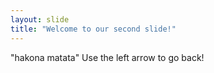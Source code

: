 ```yaml
---
layout: slide
title: "Welcome to our second slide!"
---
```

"hakona matata"
Use the left arrow to go back!
